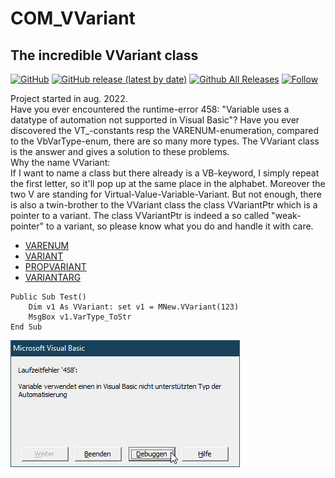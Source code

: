 # COM_VVariant  
## The incredible VVariant class  

[![GitHub](https://img.shields.io/github/license/OlimilO1402/COM_VVariant?style=plastic)](https://github.com/OlimilO1402/COM_VVariant/blob/master/LICENSE)
[![GitHub release (latest by date)](https://img.shields.io/github/v/release/OlimilO1402/COM_VVariant?style=plastic)](https://github.com/OlimilO1402/COM_VVariant/releases/latest)
[![Github All Releases](https://img.shields.io/github/downloads/OlimilO1402/COM_VVariant/total.svg)](https://github.com/OlimilO1402/COM_VVariant/releases/download/v1.0.0/COM_VVariant_v1.0.0.zip)
[![Follow](https://img.shields.io/github/followers/OlimilO1402.svg?style=social&label=Follow&maxAge=2592000)](https://github.com/OlimilO1402/COM_VVariant/watchers)
  
Project started in aug. 2022.  
Have you ever encountered the runtime-error 458: "Variable uses a datatype of automation not supported in Visual Basic"? 
Have you ever discovered  the VT_-constants resp the VARENUM-enumeration, compared to the VbVarType-enum, there are so many more types. 
The VVariant class is the answer and gives a solution to these problems.  
Why the name VVariant:  
If I want to name a class but there already is a VB-keyword, I simply repeat the first letter, so it'll pop up at the same place in the alphabet. 
Moreover the two V are standing for Virtual-Value-Variable-Variant. 
But not enough, there is also a twin-brother to the VVariant class the class VVariantPtr which is a pointer to a variant. 
The class VVariantPtr is indeed a so called "weak-pointer" to a variant, so please know what you do and handle it with care.  

* [VARENUM](https://docs.microsoft.com/en-us/windows/win32/api/wtypes/ne-wtypes-varenum)  
* [VARIANT](https://docs.microsoft.com/en-us/windows/win32/api/oaidl/ns-oaidl-variant)  
* [PROPVARIANT](https://docs.microsoft.com/en-us/windows/win32/api/propidl/ns-propidl-propvariant)  
* [VARIANTARG](https://devblogs.microsoft.com/oldnewthing/20171221-00/?p=97625)  

```vba
Public Sub Test()
    Dim v1 As VVariant: set v1 = MNew.VVariant(123)
    MsgBox v1.VarType_ToStr
End Sub
```

![COM_VVariant Image](Resources/VBRuntimeErr458.gif "COM_VVariant Image")
